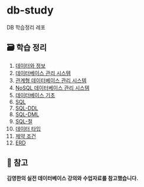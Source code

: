 # db-study
DB 학습정리 레포

## 🗃️ 학습 정리
1. [데이터와 정보](https://www.notion.so/27f8e70ba5ff800787f8e935da00ba69?source=copy_link)
2. [데이터베이스 관리 시스템](https://www.notion.so/27f8e70ba5ff8032bafac48c70944604?source=copy_link)
3. [관계형 데이터베이스 관리 시스템](https://www.notion.so/27f8e70ba5ff80ddb16bcc2ad25ec98b?source=copy_link)
4. [NoSQL 데이터베이스 관리 시스템](https://www.notion.so/NoSQL-27f8e70ba5ff8089859cf68deceb46d2?source=copy_link)
5. [데이터베이스 기초](https://www.notion.so/2808e70ba5ff80a7ba34f335c339c4d5?source=copy_link)
6. [SQL](https://www.notion.so/SQL-2808e70ba5ff80d0aa0be0029b94e0b3?source=copy_link)
7. [SQL-DDL](https://www.notion.so/SQL-DDL-2858e70ba5ff80a1899febdb6a702d2d?source=copy_link)
8. [SQL-DML](https://www.notion.so/SQL-DML-28b8e70ba5ff801cb843c65cc3d93586?source=copy_link)
9. [SQL-절](https://www.notion.so/SQL-28b8e70ba5ff80d69c84c8c1655c8758?source=copy_link)
10. [데이터 타입](https://www.notion.so/2808e70ba5ff80dea022cb8f75619a51?source=copy_link)
11. [제약 조건](https://www.notion.so/2808e70ba5ff8074abbfcafd8c883a5d?source=copy_link)
12. [ERD](https://www.notion.so/ERD-28b8e70ba5ff8093976eeb1476216d1d?source=copy_link)

## 📄 참고
**김영한의 실전 데이터베이스 강의와 수업자료를 참고했습니다.**
